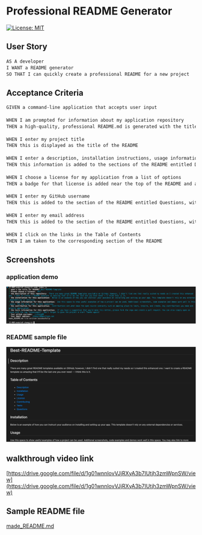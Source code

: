 # Professional README Generator

[![License: MIT](https://img.shields.io/badge/License-MIT-yellow.svg)](https://opensource.org/licenses/MIT)


## User Story

```md
AS A developer
I WANT a README generator
SO THAT I can quickly create a professional README for a new project
```

## Acceptance Criteria

```md
GIVEN a command-line application that accepts user input  

WHEN I am prompted for information about my application repository
THEN a high-quality, professional README.md is generated with the title of my project and sections entitled Description, Table of Contents, Installation, Usage, License, Contributing, Tests, and Questions  

WHEN I enter my project title
THEN this is displayed as the title of the README  

WHEN I enter a description, installation instructions, usage information, contribution guidelines, and test instructions
THEN this information is added to the sections of the README entitled Description, Installation, Usage, Contributing, and Tests

WHEN I choose a license for my application from a list of options
THEN a badge for that license is added near the top of the README and a notice is added to the section of the README entitled License that explains which license the application is covered under

WHEN I enter my GitHub username
THEN this is added to the section of the README entitled Questions, with a link to my GitHub profile

WHEN I enter my email address
THEN this is added to the section of the README entitled Questions, with instructions on how to reach me with additional questions

WHEN I click on the links in the Table of Contents
THEN I am taken to the corresponding section of the README
```

## Screenshots

### application demo
![application demo](./images/application.jpg)

### README sample file
![readme sample file](./images/readme-sample.jpg)


## walkthrough video link 
[https://drive.google.com/file/d/1g01wnnlovVJjRXyA3b7IUtjh3zmWpnSW/view](https://drive.google.com/file/d/1g01wnnlovVJjRXyA3b7IUtjh3zmWpnSW/view)

## Sample README file
[made_README.md](./made_README.md)


